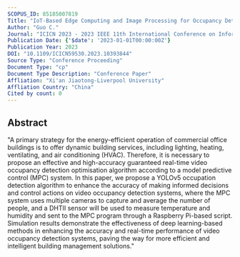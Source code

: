 ```yaml
---
SCOPUS_ID: 85185007819
Title: "IoT-Based Edge Computing and Image Processing for Occupancy Detection"
Author: "Guo C."
Journal: "ICICN 2023 - 2023 IEEE 11th International Conference on Information, Communication and Networks"
Publication Date: {'$date': '2023-01-01T00:00:00Z'}
Publication Year: 2023
DOI: "10.1109/ICICN59530.2023.10393844"
Source Type: "Conference Proceeding"
Document Type: "cp"
Document Type Description: "Conference Paper"
Affliation: "Xi'an Jiaotong-Liverpool University"
Affliation Country: "China"
Cited by count: 0
---
```


## Abstract
"A primary strategy for the energy-efficient operation of commercial office buildings is to offer dynamic building services, including lighting, heating, ventilating, and air conditioning (HVAC). Therefore, it is necessary to propose an effective and high-accuracy guaranteed real-time video occupancy detection optimisation algorithm according to a model predictive control (MPC) system. In this paper, we propose a YOLOv5 occupation detection algorithm to enhance the accuracy of making informed decisions and control actions on video occupancy detection systems, where the MPC system uses multiple cameras to capture and average the number of people, and a DHTII sensor will be used to measure temperature and humidity and sent to the MPC program through a Raspberry Pi-based script. Simulation results demonstrate the effectiveness of deep learning-based methods in enhancing the accuracy and real-time performance of video occupancy detection systems, paving the way for more efficient and intelligent building management solutions."
